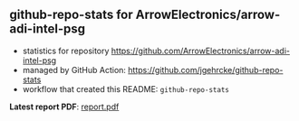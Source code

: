 ## github-repo-stats for ArrowElectronics/arrow-adi-intel-psg

- statistics for repository https://github.com/ArrowElectronics/arrow-adi-intel-psg
- managed by GitHub Action: https://github.com/jgehrcke/github-repo-stats
- workflow that created this README: `github-repo-stats`

**Latest report PDF**: [report.pdf](https://github.com/d-samal/org_activity/raw/github-repo-stats/ArrowElectronics/arrow-adi-intel-psg/latest-report/report.pdf)

